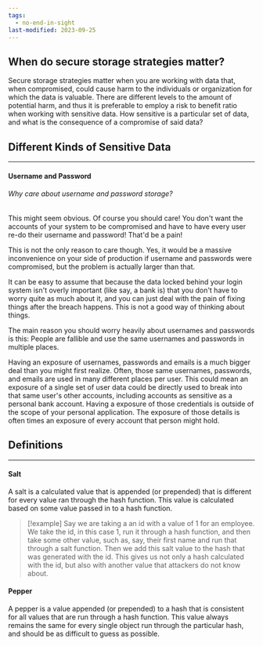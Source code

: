 ```yaml
---
tags:
  - no-end-in-sight
last-modified: 2023-09-25
---
```

## When do secure storage strategies matter?

Secure storage strategies matter when you are working with data that, when compromised, could cause harm to the individuals or organization for which the data is valuable. There are different levels to the amount of potential harm, and thus it is preferable to employ a risk to benefit ratio when working with sensitive data. How sensitive is a particular set of data, and what is the consequence of a compromise of said data?

## Different Kinds of Sensitive Data
---
#### Username and Password

###### Why care about username and password storage?
This might seem obvious. Of course you should care! You don't want the accounts of your system to be compromised and have to have every user re-do their username and password! That'd be a pain!

This is not the only reason to care though. Yes, it would be a massive inconvenience on your side of production if username and passwords were compromised, but the problem is actually larger than that.

It can be easy to assume that because the data locked behind your login system isn't overly important (like say, a bank is) that you don't have to worry quite as much about it, and you can just deal with the pain of fixing things after the breach happens. This is not a good way of thinking about things.

The main reason you should worry heavily about usernames and passwords is this: People are fallible and use the same usernames and passwords in multiple places.

Having an exposure of usernames, passwords and emails is a much bigger deal than you might first realize. Often, those same usernames, passwords, and emails are used in many different places per user. This could mean an exposure of a single set of user data could be directly used to break into that same user's other accounts, including accounts as sensitive as a personal bank account. Having a exposure of those credentials is outside of the scope of your personal application. The exposure of those details is often times an exposure of every account that person might hold.

## Definitions
---
#### Salt

A salt is a calculated value that is appended (or prepended) that is different for every value ran through the hash function. This value is calculated based on some value passed in to a hash function.

>[!example]
>Say we are taking a an id with a value of 1 for an employee. We take the id, in this case 1, run it through a hash function, and then take some other value, such as, say, their first name and run that through a salt function. Then we add this salt value to the hash that was generated with the id. This gives us not only a hash calculated with the id, but also with another value that attackers do not know about.
#### Pepper

A pepper is a value appended (or prepended) to a hash that is consistent for all values that are run through a hash function. This value always remains the same for every single object run through the particular hash, and should be as difficult to guess as possible.
